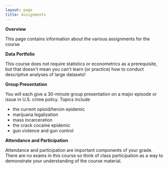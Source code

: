 ```yaml
---
layout: page
title: Assignments
---
```


**Overview**

This page contains information about the various assignments for the course

**Data Portfolio**

This course does not require statistics or econometrics as a prerequisite, but that doesn't mean you can't learn (or practice) how to conduct descriptive analyses of large datasets!

**Group Presentation**

You will each give a 30-minute group presentation on a major episode or issue in U.S. crime policy. Topics include

* the current opioid/heroin epidemic
* marijuana legalization
* mass incarceration
* the crack cocaine epidemic
* gun violence and gun control


**Attendance and Participation**

Attendance and participation are important components of your grade. There are no exams in this course so think of class participation as a way to demonstrate your understanding of the course material.
